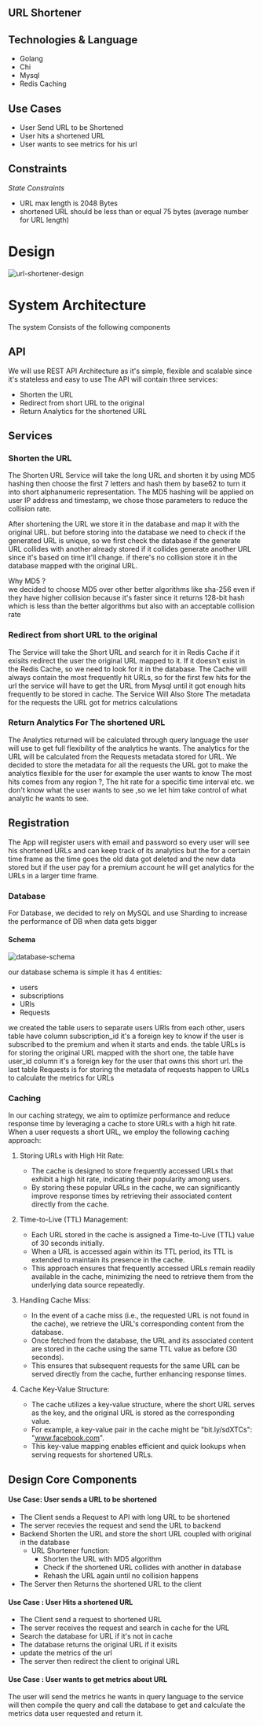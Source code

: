 URL Shortener
---------------------

## Technologies & Language
- Golang
- Chi
- Mysql
- Redis Caching

## Use Cases
- User Send URL to be Shortened
- User hits a shortened URL
- User wants to see metrics for his url

## Constraints
*State Constraints*
- URL max length is 2048 Bytes 
- shortened URL should be less than or equal 75 bytes (average number for URL length)



# Design
![url-shortener-design](url-shortener-design.png)
# System Architecture
The system Consists of the following components

## API
We will use REST API Architecture as it's simple, flexible and scalable since it's stateless and easy to use
The API will contain three services:
- Shorten the URL
- Redirect from short URL to the original
- Return Analytics for the shortened URL

## Services
### Shorten the URL
The Shorten URL Service will take the long URL and shorten it by using MD5 hashing then choose the first 7 letters
and hash them by base62 to turn it into short alphanumeric representation.
The MD5 hashing will be applied on user IP address and timestamp, we chose those parameters to reduce the collision rate.

After shortening the URL we store it in the database and map it with the original URL. but before storing into the database
we need to check if the generated URL is unique, so we first check the database if the generate URL collides with another already stored
if it collides generate another URL since it's based on time it'll change. if there's no collision store it in the database 
mapped with the original URL.

Why MD5 ?   
we decided to choose MD5 over other better algorithms like sha-256 even if they have higher collision
because it's faster since it returns 128-bit hash which is less than the better algorithms but also with an acceptable
collision rate


### Redirect from short URL to the original
The Service will take the Short URL and search for it in Redis Cache if it exisits redirect the user
the original URL mapped to it. If it doesn't exist in the Redis Cache, so we need to look for it in the database. The Cache will always contain the most frequently hit URLs, so for
the first few hits for the url the service will have to get the URL from Mysql until it got enough hits frequently to be stored in cache.
The Service Will Also Store The metadata for the requests the URL got for metrics calculations

### Return Analytics For The shortened URL
The Analytics returned will be calculated through query language the user will use to get full flexibility of the 
analytics he wants. The analytics for the URL will be calculated from the Requests metadata stored for URL.
We decided to store the metadata for all the requests the URL got to make the analytics flexible for the user
for example the user wants to know The most hits comes from any region ?, 
The hit rate for a specific time interval etc. we don't know what the user wants to see
,so we let him take control of what analytic he wants to see.


## Registration
The App will register users with email and password so every user will see his shortened URLs
and can keep track of its analytics but the for a certain time frame as the time goes the old data got deleted and the new data stored
but if the user pay for a premium account he will get analytics for the URLs in a larger time frame.

### Database
For Database, we decided to rely on MySQL and use Sharding to increase the performance of DB when data gets bigger

#### Schema 
![database-schema](database-schema.png)

our database schema is simple it has 4 entities:
- users 
- subscriptions
- URls
- Requests

we created the table users to separate users URls from each other, users table have column subscription_id
it's a foreign key to know if the user is subscribed to the premium and when it starts and ends. 
the table URLs is for storing the original URL mapped with the short one, the table have user_id column it's a foreign
key for the user that owns this short url.
the last table Requests is for storing the metadata of requests happen to URLs to calculate the metrics for URLs 


### Caching
In our caching strategy, we aim to optimize performance and reduce response time by leveraging a cache to store URLs with a high hit rate. When a user requests a short URL, we employ the following caching approach:

1. Storing URLs with High Hit Rate:

    - The cache is designed to store frequently accessed URLs that exhibit a high hit rate, indicating their popularity among users.
    - By storing these popular URLs in the cache, we can significantly improve response times by retrieving their associated content directly from the cache.

2. Time-to-Live (TTL) Management:

   - Each URL stored in the cache is assigned a Time-to-Live (TTL) value of 30 seconds initially.
   - When a URL is accessed again within its TTL period, its TTL is extended to maintain its presence in the cache.
   - This approach ensures that frequently accessed URLs remain readily available in the cache, minimizing the need to retrieve them from the underlying data source repeatedly.
   
3. Handling Cache Miss:

   - In the event of a cache miss (i.e., the requested URL is not found in the cache), we retrieve the URL's corresponding content from the database.
   - Once fetched from the database, the URL and its associated content are stored in the cache using the same TTL value as before (30 seconds).
   - This ensures that subsequent requests for the same URL can be served directly from the cache, further enhancing response times.

4. Cache Key-Value Structure:

   - The cache utilizes a key-value structure, where the short URL serves as the key, and the original URL is stored as the corresponding value.
   - For example, a key-value pair in the cache might be "bit.ly/sdXTCs": "www.facebook.com".
   - This key-value mapping enables efficient and quick lookups when serving requests for shortened URLs.

## Design Core Components
#### Use Case: User sends a URL to be shortened
- The Client sends a Request to API with long URL to be shortened
- The server recevies the request and send the URL to backend
- Backend Shorten the URL and store the short URL coupled with original in the database
  - URL Shortener function:
    - Shorten the URL with MD5 algorithm
    - Check if the shortened URL collides with another in database
    - Rehash the URL again until no collision happens
- The Server then Returns the shortened URL to the client

#### Use Case : User Hits a shortened URL
- The Client send a request to shortened URL
- The server receives the request and search in cache for the URL
- Search the database for URL if it's not in cache
- The database returns the original URL if it exisits 
- update the metrics of the url
- The server then redirect the client to original URL

#### Use Case : User wants to get metrics about URL 
The user will send the metrics he wants in query language to the service will then
compile the query and call the database to get and calculate the metrics data user requested
and return it.
